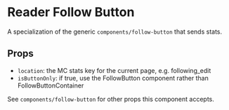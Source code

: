# Reader Follow Button

A specialization of the generic `components/follow-button` that sends stats.

## Props

- `location`: the MC stats key for the current page, e.g. following_edit
- `isButtonOnly`: if true, use the FollowButton component rather than FollowButtonContainer

See `components/follow-button` for other props this component accepts.